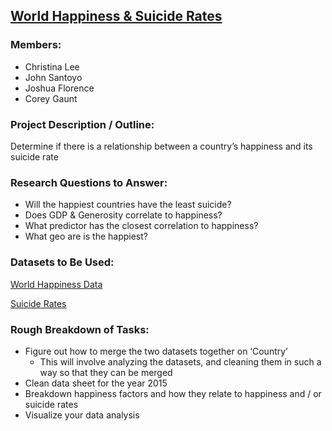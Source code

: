 ## [World Happiness & Suicide Rates](https://docs.google.com/presentation/d/1pJmcxKKtFpykzb6q4Tb0EcRPJI563WBEqoC3l1q5qrM/edit?usp=sharing)

### Members:
- Christina Lee
- John Santoyo
- Joshua Florence
- Corey Gaunt

### Project Description / Outline:

Determine if there is a relationship between a country’s happiness and its suicide rate

### Research Questions to Answer:

- Will the happiest countries have the least suicide?
- Does GDP & Generosity correlate to happiness?
- What predictor has the closest correlation to happiness?
- What geo are is the happiest?

### Datasets to Be Used:

[World Happiness Data](https://www.kaggle.com/unsdsn/world-happiness)

[Suicide Rates](https://www.kaggle.com/russellyates88/suicide-rates-overview-1985-to-2016)

### Rough Breakdown of Tasks:

- Figure out how to merge the two datasets together on ‘Country’
	- This will involve analyzing the datasets, and cleaning them in such a way so that they can be merged
- Clean data sheet for the year 2015
- Breakdown happiness factors and how they relate to happiness and / or suicide rates
- Visualize your data analysis
